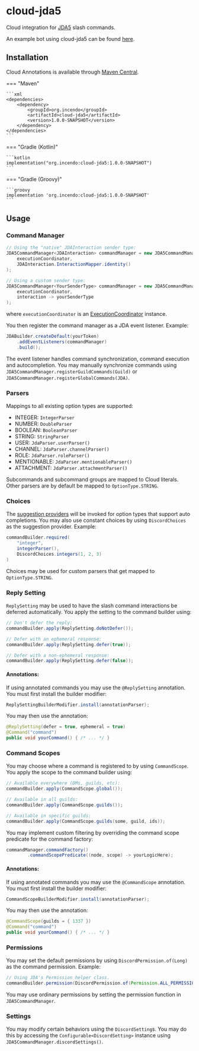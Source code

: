 # cloud-jda5

Cloud integration for [JDA5](https://github.com/discord-jda/JDA) slash commands.

An example bot using cloud-jda5 can be found [here](https://github.com/Incendo/cloud-discord/tree/master/examples/example-jda5).

## Installation

Cloud Annotations is available through [Maven Central](https://search.maven.org/search?q=cloud.commandframework).

<!-- prettier-ignore -->
=== "Maven"

    ```xml
    <dependencies>
        <dependency>
            <groupId>org.incendo</groupId>
            <artifactId>cloud-jda5</artifactId>
            <version>1.0.0-SNAPSHOT</version>
        </dependency>
    </dependencies>
    ```

=== "Gradle (Kotlin)"

    ```kotlin
    implementation("org.incendo:cloud-jda5:1.0.0-SNAPSHOT")
    ```

=== "Gradle (Groovy)"

    ```groovy
    implementation 'org.incendo:cloud-jda5:1.0.0-SNAPSHOT'
    ```

## Usage

### Command Manager

```java
// Using the "native" JDAInteraction sender type:
JDA5CommandManager<JDAInteraction> commandManager = new JDA5CommandManager<>(
    executionCoordinator,
    JDAInteraction.InteractionMapper.identity()
);

// Using a custom sender type:
JDA5CommandManager<YourSenderType> commandManager = new JDA5CommandManager<>(
    executionCoordinator,
    interaction -> yourSenderType
);
```

where `executionCoordinator` is an
[ExecutionCoordinator](../core/index.md#execution-coordinators) instance.

You then register the command manager as a JDA event listener. Example:

```java
JDABuilder.createDefault(yourToken)
    .addEventListeners(commandManager)
    .build();
```

The event listener handles command synchronization, command execution and
autocompletion. You may manually synchronize commands using
`JDA5CommandManager.registerGuildCommands(Guild)` or
`JDA5CommandManager.registerGlobalCommands(JDA)`.

### Parsers

Mappings to all existing option types are supported:

- INTEGER: `IntegerParser`
- NUMBER: `DoubleParser`
- BOOLEAN: `BooleanParser`
- STRING: `StringParser`
- USER: `JdaParser.userParser()`
- CHANNEL: `JdaParser.channelParser()`
- ROLE: `JdaParser.roleParser()`
- MENTIONABLE: `JdaParser.mentionableParser()`
- ATTACHMENT: `JdaParser.attachmentParser()`

Subcommands and subcommand groups are mapped to Cloud literals.
Other parsers are by default be mapped to `OptionType.STRING`.

### Choices

The [suggestion providers](../core/index.md#suggestions) will be invoked for option types that support
auto completions.
You may also use constant choices by using `DiscordChoices` as the suggestion provider. Example:

```java
commandBuilder.required(
    "integer",
    integerParser(),
    DiscordChoices.integers(1, 2, 3)
)
```

Choices may be used for custom parsers that get mapped to `OptionType.STRING`.

### Reply Setting

`ReplySetting` may be used to have the slash command interactions be deferred automatically.
You apply the setting to the command builder using:

```java
// Don't defer the reply:
commandBuilder.apply(ReplySetting.doNotDefer());

// Defer with an ephemeral response:
commandBuilder.apply(ReplySetting.defer(true));

// Defer with a non-ephemeral response:
commandBuilder.apply(ReplySetting.defer(false));
```

#### Annotations:

If using annotated commands you may use the `@ReplySetting` annotation. You must first install
the builder modifier:

```java
ReplySettingBuilderModifier.install(annotationParser);
```

You may then use the annotation:

```java
@ReplySetting(defer = true, ephemeral = true)
@Command("command")
public void yourCommand() { /* ... */ }
```

### Command Scopes

You may choose where a command is registered to by using `CommandScope`. You apply the scope to the command builder using:

```java
// Available everywhere (DMs, guilds, etc):
commandBuilder.apply(CommandScope.global());

// Available in all guilds:
commandBuilder.apply(CommandScope.guilds());

// Available in specific guilds:
commandBuilder.apply(CommandScope.guilds(some, guild, ids));
```

You may implement custom filtering by overriding the command scope predicate for the command factory:

```java
commandManager.commandFactory()
        .commandScopePredicate((node, scope) -> yourLogicHere);
```

#### Annotations:

If using annotated commands you may use the `@CommandScope` annotation. You must first install the builder modifier:

```java
CommandScopeBuilderModifier.install(annotationParser);
```

You may then use the annotation:

```java
@CommandScope(guilds = { 1337 })
@Command("command")
public void yourCommand() { /* ... */ }
```

### Permissions

You may set the default permissions by using `DiscordPermission.of(Long)` as the command permission. Example:

```java
// Using JDA's Permission helper class.
commandBuilder.permission(DiscordPermission.of(Permission.ALL_PERMISSION))
```

You may use ordinary permissions by setting the permission function in `JDA5CommandManager`.

### Settings

You may modify certain behaviors using the `DiscordSetting`s. You may do this by
accessing the `Configurable<DiscordSetting>` instance using `JDA5CommandManager.discordSettings()`.
